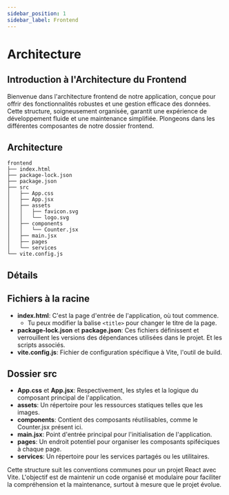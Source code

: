 ```yaml
---
sidebar_position: 1
sidebar_label: Frontend
---
```


# Architecture

## Introduction à l'Architecture du Frontend

Bienvenue dans l'architecture frontend de notre application, conçue pour offrir des fonctionnalités robustes et une
gestion efficace des données. Cette structure, soigneusement organisée, garantit une expérience de développement fluide
et une maintenance simplifiée. Plongeons dans les différentes composantes de notre dossier frontend.

## Architecture

```textmate title="frontend/"
frontend
├── index.html
├── package-lock.json
├── package.json
├── src
│   ├── App.css
│   ├── App.jsx
│   ├── assets
│   │   ├── favicon.svg
│   │   └── logo.svg
│   ├── components
│   │   └── Counter.jsx
│   ├── main.jsx
│   ├── pages
│   └── services
└── vite.config.js
```

## Détails

## Fichiers à la racine
- **index.html**: C'est la page d'entrée de l'application, où tout commence.
  - Tu peux modifier la balise `<title>` pour changer le titre de la page.
- **package-lock.json** et **package.json**: Ces fichiers définissent et verrouillent les versions des dépendances utilisées dans le projet. Et les scripts associés.
- **vite.config.js**: Fichier de configuration spécifique à Vite, l'outil de build.

## Dossier src
- **App.css** et **App.jsx**: Respectivement, les styles et la logique du composant principal de l'application.
- **assets**: Un répertoire pour les ressources statiques telles que les images.
- **components**: Contient des composants réutilisables, comme le Counter.jsx présent ici.
- **main.jsx**: Point d'entrée principal pour l'initialisation de l'application.
- **pages**: Un endroit potentiel pour organiser les composants spiféciques à chaque page.
- **services**: Un répertoire pour les services partagés ou les utilitaires.

Cette structure suit les conventions communes pour un projet React avec Vite. L'objectif est de maintenir un code organisé et modulaire pour faciliter la compréhension et la maintenance, surtout à mesure que le projet évolue.

